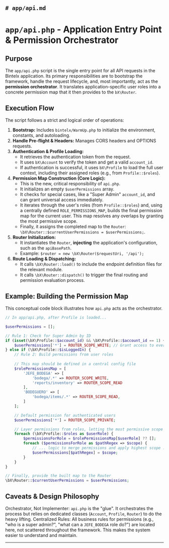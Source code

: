 `# app/api.md`
---

# `app/api.php` - Application Entry Point & Permission Orchestrator

## Purpose

The `app/api.php` script is the single entry point for all API requests in the Bintelx application. Its primary responsibilities are to bootstrap the framework, handle the request lifecycle, and, most importantly, act as the **permission orchestrator**. It translates application-specific user roles into a concrete permission map that it then provides to the `bX\Router`.

## Execution Flow

The script follows a strict and logical order of operations:

1.  **Bootstrap:** Includes `bintelx/WarmUp.php` to initialize the environment, constants, and autoloading.
2.  **Handle Pre-flight & Headers:** Manages CORS headers and OPTIONS requests.
3.  **Authentication & Profile Loading:**
    * It retrieves the authentication token from the request.
    * It uses `bX\Account` to verify the token and get a valid `account_id`.
    * If authentication is successful, it uses `bX\Profile` to load the full user context, including their assigned roles (e.g., from `Profile::$roles`).
4.  **Permission Map Construction (Core Logic):**
    * This is the new, critical responsibility of `api.php`.
    * It initializes an empty `$userPermissions` array.
    * It checks for special cases, like a "Super Admin" `account_id`, and can grant universal access immediately.
    * It iterates through the user's roles (from `Profile::$roles`) and, using a centrally defined `ROLE_PERMISSIONS_MAP`, builds the final permission map for the current user. This map resolves any overlaps by granting the most permissive scope.
    * Finally, it assigns the completed map to the `Router`: `\bX\Router::$currentUserPermissions = $userPermissions;`.
5.  **Router Initialization:**
    * It instantiates the `Router`, **injecting** the application's configuration, such as the `apiBasePath`.
    * Example: `$router = new \bX\Router($requestUri, '/api');`
6.  **Route Loading & Dispatching:**
    * It calls `\bX\Router::load()` to include the endpoint definition files for the relevant module.
    * It calls `\bX\Router::dispatch()` to trigger the final routing and permission evaluation process.

## Example: Building the Permission Map

This conceptual code block illustrates how `api.php` acts as the orchestrator.

```php
// In app/api.php, after Profile is loaded...

$userPermissions = [];

// Rule 1: Check for Super Admin by ID
if (isset(\bX\Profile::$account_id) && \bX\Profile::$account_id == 1) {
    $userPermissions['*'] = ROUTER_SCOPE_WRITE; // Grant access to everything
} else if (\bX\Profile::$isLoggedIn) {
    // Rule 2: Build permissions from user roles
    
    // This map should be defined in a central config file
    $rolePermissionsMap = [
        'JEFE_BODEGA' => [
            'bodega/.*' => ROUTER_SCOPE_WRITE,
            'reports/inventory' => ROUTER_SCOPE_READ
        ],
        'BODEGUERO' => [
            'bodega/items/.*' => ROUTER_SCOPE_READ,
        ]
    ];

    // Default permission for authenticated users
    $userPermissions['*'] = ROUTER_SCOPE_PRIVATE;

    // Layer permissions from roles, letting the most permissive scope win
    foreach (\bX\Profile::$roles as $userRole) {
        $permissionsForRole = $rolePermissionsMap[$userRole] ?? [];
        foreach ($permissionsForRole as $pathRegex => $scope) {
            // ... logic to merge permissions and apply highest scope ...
            $userPermissions[$pathRegex] = $scope;
        }
    }
}

// Finally, provide the built map to the Router
\bX\Router::$currentUserPermissions = $userPermissions;
```

## Caveats & Design Philosophy
Orchestrator, Not Implementer: `api.php` is the "glue". It orchestrates the process but relies on dedicated classes (`Account`, `Profile`, `Router`) to do the heavy lifting.
Centralized Rules: All business rules for permissions (e.g., "who is a super admin?", "what can a `JEFE_BODEGA` role do?") are located here, not scattered throughout the framework. This makes the system easier to understand and maintain.

---